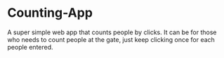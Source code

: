 # Counting-App
A super simple web app that counts people by clicks. It can be for those who needs to count people at the gate, just keep clicking once for each people entered.
